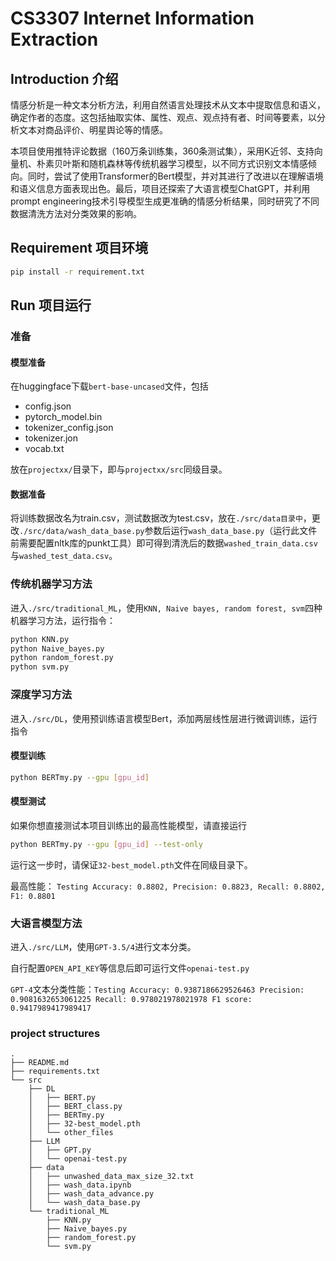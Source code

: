 # CS3307 Internet Information Extraction

## Introduction 介绍
情感分析是一种文本分析方法，利用自然语言处理技术从文本中提取信息和语义，确定作者的态度。这包括抽取实体、属性、观点、观点持有者、时间等要素，以分析文本对商品评价、明星舆论等的情感。

本项目使用推特评论数据（160万条训练集，360条测试集），采用K近邻、支持向量机、朴素贝叶斯和随机森林等传统机器学习模型，以不同方式识别文本情感倾向。同时，尝试了使用Transformer的Bert模型，并对其进行了改进以在理解语境和语义信息方面表现出色。最后，项目还探索了大语言模型ChatGPT，并利用prompt engineering技术引导模型生成更准确的情感分析结果，同时研究了不同数据清洗方法对分类效果的影响。


## Requirement 项目环境

```bash
pip install -r requirement.txt
```

## Run 项目运行

### 准备

#### 模型准备
在huggingface下载`bert-base-uncased`文件，包括
- config.json
- pytorch_model.bin
- tokenizer_config.json
- tokenizer.jon
- vocab.txt

放在`projectxx/`目录下，即与`projectxx/src`同级目录。

#### 数据准备
将训练数据改名为train.csv，测试数据改为test.csv，放在`./src/data目录中`，更改`./src/data/wash_data_base.py`参数后运行`wash_data_base.py`（运行此文件前需要配置nltk库的punkt工具）即可得到清洗后的数据`washed_train_data.csv`与`washed_test_data.csv`。

### 传统机器学习方法

进入`./src/traditional_ML`，使用`KNN, Naive bayes, random forest, svm`四种机器学习方法，运行指令：

```bash
python KNN.py 
python Naive_bayes.py
python random_forest.py
python svm.py
```

### 深度学习方法
进入`./src/DL`，使用预训练语言模型Bert，添加两层线性层进行微调训练，运行指令

#### 模型训练

```bash
python BERTmy.py --gpu [gpu_id]
```

#### 模型测试

如果你想直接测试本项目训练出的最高性能模型，请直接运行
```bash
python BERTmy.py --gpu [gpu_id] --test-only
```
运行这一步时，请保证`32-best_model.pth`文件在同级目录下。

最高性能： `Testing Accuracy: 0.8802, Precision: 0.8823, Recall: 0.8802, F1: 0.8801`

### 大语言模型方法
进入`./src/LLM`，使用`GPT-3.5/4`进行文本分类。

自行配置`OPEN_API_KEY`等信息后即可运行文件`openai-test.py`

`GPT-4`文本分类性能：`Testing Accuracy: 0.9387186629526463 Precision: 0.9081632653061225 Recall: 0.978021978021978 F1 score: 0.9417989417989417`

### project structures
```
.
├── README.md
├── requirements.txt
└── src
    ├── DL
    │   ├── BERT.py
    │   ├── BERT_class.py
    │   ├── BERTmy.py
    │   ├── 32-best_model.pth
    │   └── other_files
    ├── LLM
    │   ├── GPT.py
    │   └── openai-test.py
    ├── data
    │   ├── unwashed_data_max_size_32.txt
    │   ├── wash_data.ipynb
    │   ├── wash_data_advance.py
    │   └── wash_data_base.py
    └── traditional_ML
        ├── KNN.py
        ├── Naive_bayes.py
        ├── random_forest.py
        └── svm.py
```
